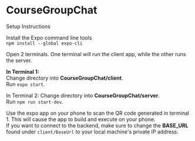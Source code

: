 # CourseGroupChat

Setup Instructions

Install the Expo command line tools  
`npm install --global expo-cli`

Open 2 terminals. One terminal will run the client app, while the other runs the server.  

**In Terminal 1:**  
Change directory into **CourseGroupChat/client**.  
Run `expo start`.  

In Terminal 2:
Change directory into **CourseGroupChat/server**.  
Run `npm run start-dev`.  

Use the expo app on your phone to scan the QR code generated in terminal 1. This will cause the app to build and execute on your phone.  
If you want to connect to the backend, make sure to change the **BASE_URL** found under `client/BaseUrl` to your local machine's private IP address.



